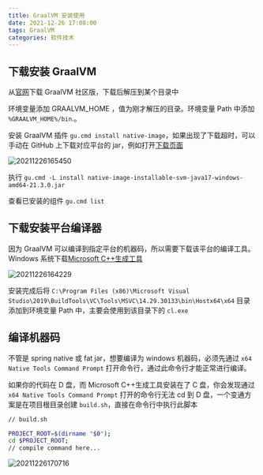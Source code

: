 ```yaml
---
title: GraalVM 安装使用
date: 2021-12-26 17:08:00
tags: GraalVM
categories: 软件技术
---
```


## 下载安装 GraalVM

从[官网](https://www.graalvm.org/downloads/)下载 GraalVM 社区版，下载后解压到某个目录中

环境变量添加 GRAALVM_HOME ，值为刚才解压的目录。环境变量 Path 中添加 `%GRAALVM_HOME%/bin`.。

安装 GraalVM 插件 `gu.cmd install native-image`，如果出现了下载超时，可以手动在 GitHub 上下载对应平台的 jar，例如打开[下载页面](https://github.com/graalvm/graalvm-ce-builds/releases/tag/vm-21.3.0)

![20211226165450](https://cdn.jsdelivr.net/gh/goldsubmarine/cdn@master/blog/20211226165450.png)

执行 `gu.cmd -L install native-image-installable-svm-java17-windows-amd64-21.3.0.jar`

查看已安装的组件 `gu.cmd list`

## 下载安装平台编译器

因为 GraalVM 可以编译到指定平台的机器码，所以需要下载该平台的编译工具。Windows 系统下载[Microsoft C++生成工具](https://visualstudio.microsoft.com/zh-hans/visual-cpp-build-tools/)

![20211226164229](https://cdn.jsdelivr.net/gh/goldsubmarine/cdn@master/blog/20211226164229.png)

安装完成后将 `C:\Program Files (x86)\Microsoft Visual Studio\2019\BuildTools\VC\Tools\MSVC\14.29.30133\bin\Hostx64\x64` 目录添加到环境变量 Path 中，主要会使用到该目录下的 `cl.exe`

## 编译机器码

不管是 spring native 或 fat jar，想要编译为 windows 机器码，必须先通过 `x64 Native Tools Command Prompt` 打开命令行，通过此命令行才能正常进行编译。

如果你的代码在 D 盘，而 Microsoft C++生成工具安装在了 C 盘，你会发现通过 `x64 Native Tools Command Prompt` 打开的命令行无法 cd 到 D 盘，一个变通方案是在项目根目录创建 `build.sh`，直接在命令行中执行此脚本

```bash
// build.sh

PROJECT_ROOT=$(dirname "$0");
cd $PROJECT_ROOT;
// compile command here...
```

![20211226170716](https://cdn.jsdelivr.net/gh/goldsubmarine/cdn@master/blog/20211226170716.png)
